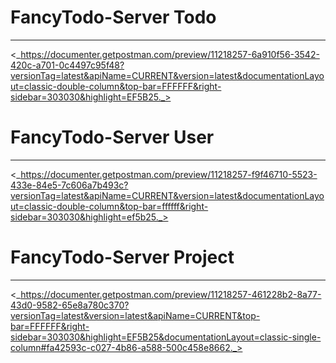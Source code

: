 # FancyTodo-Server Todo
----
  <_https://documenter.getpostman.com/preview/11218257-6a910f56-3542-420c-a701-0c4497c95f48?versionTag=latest&apiName=CURRENT&version=latest&documentationLayout=classic-double-column&top-bar=FFFFFF&right-sidebar=303030&highlight=EF5B25._>

# FancyTodo-Server User
----
  <_https://documenter.getpostman.com/preview/11218257-f9f46710-5523-433e-84e5-7c606a7b493c?versionTag=latest&apiName=CURRENT&version=latest&documentationLayout=classic-double-column&top-bar=ffffff&right-sidebar=303030&highlight=ef5b25._>

# FancyTodo-Server Project
----
<_https://documenter.getpostman.com/preview/11218257-461228b2-8a77-43d0-9582-65e8a780c370?versionTag=latest&version=latest&apiName=CURRENT&top-bar=FFFFFF&right-sidebar=303030&highlight=EF5B25&documentationLayout=classic-single-column#fa42593c-c027-4b86-a588-500c458e8662._>